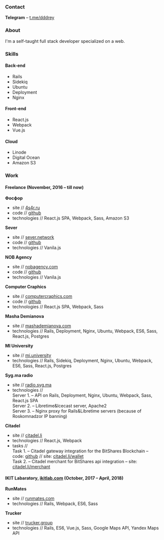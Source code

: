 ### Contact
**Telegram** –  [t.me/dddrey](http://t.me/dddrey) <br>

### About
I'm a self-taught full stack developer specialized on a web.

### Skills

#### Back-end

-   Rails
-   Sidekiq
-   Ubuntu
-   Deployment
-   Nginx

#### Front-end

-   React.js
-   Webpack
-   Vue.js

#### Cloud

-   Linode
-   Digital Ocean
-   Amazon S3


### Work
#### Freelance (November, 2016 – till now)
**Фосфор** <br>
- site // [4s4r.ru](http://4s4r.ru/) <br>
- code // [github](https://github.com/4s4r/4s4r.github.io/tree/develop) <br>
- technologies // React.js SPA, Webpack, Sass, Amazon S3 <br>

**Sever** <br>
- site // [sever.network](http://sever.network/) <br>
- code // [github](https://github.com/sever-token/sever-token.github.io) <br>
- technologies // Vanila.js <br>

**NOB Agency** <br>
- site // [nobagency.com](http://nobagency.com/) <br>
- code // [github](https://github.com/nobagency/nobagency.github.io)
- technologies // Vanila.js <br>

**Computer Craphics** <br>
- site // [computercraphics.com](http://computercraphics.com/) <br>
- code // [github](https://github.com/ComputerCraphics/computercraphics.github.io) <br>
- technologies // React.js SPA, Webpack, Sass <br>

**Masha Demianova** <br>
- site // [mashademianova.com](https://mashademianova.com/) <br>
- technologies // Rails, Deployment, Nginx, Ubuntu, Webpack, ES6, Sass, React.js, Postgres  <br>

**MI University** <br>
- site // [mi.university](https://mi.university/) <br>
- technologies // Rails, Sidekiq, Deployment, Nginx, Ubuntu, Webpack, ES6, Sass, React.js, Postgres <br>

**Syg.ma radio** <br>
- site // [radio.syg.ma](https://radio.syg.ma/) <br>
- technologies // <br>
Server 1. – API on Rails, Deployment, Nginx, Ubuntu, Webpack, Sass, React.js SPA <br>
Server 2. – Libretime&Icecast server, Apache2 <br>
Server 3. – Nginx proxy for Rails&Libretime servers (because of Roskomnadzor IP banning) <br>

**Citadel** <br>
- site // [citadel.li](https://citadel.li/) <br>
- technologies // React.js, Webpack <br>
- tasks // <br>
Task 1. – Citadel gateway integration for the BitShares Blockchain –
code: [github](https://github.com/bitshares/bitshares-ui/pull/1695/files) // site: [citadel.li/wallet](https://citadel.li/wallet/#/) <br>
Task 2. – Citadel merchant for BitShares api integration – site: [citadel.li/merchant](https://citadel.li/merchant/)

#### IKIT Labaratory, [ikitlab.com](https://ikitlab.com/) (October, 2017 – April, 2018)
**RunMates** <br>
- site // [runmates.com](https://runmates.com/) <br>
- technologies // Rails, Webpack, ES6, Sass <br>

**Trucker** <br>
- site // [trucker.group](https://www.trucker.group/) <br>
- technologies // Rails, ES6, Vue.js, Sass, Google Maps API, Yandex Maps API <br>
